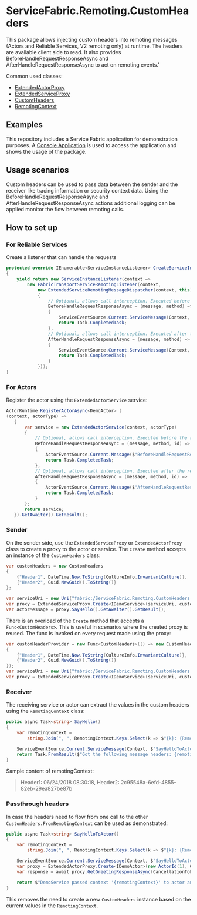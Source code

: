# ServiceFabric.Remoting.CustomHeaders

This package allows injecting custom headers into remoting messages (Actors and Reliable Services, V2 remoting only) at runtime. The headers are available client side to read. 
It also provides BeforeHandleRequestResponseAsync and AfterHandleRequestResponseAsync to act on remoting events.'

Common used classes:

- [ExtendedActorProxy](https://github.com/Expecho/ServiceFabric-Remoting-CustomHeaders/blob/master/src/ServiceFabric.Remoting.CustomHeaders/Actors/ExtendedActorProxy.cs)
- [ExtendedServiceProxy](https://github.com/Expecho/ServiceFabric-Remoting-CustomHeaders/blob/master/src/ServiceFabric.Remoting.CustomHeaders/ReliableServices/ExtendedServiceProxy.cs)
- [CustomHeaders](https://github.com/Expecho/ServiceFabric-Remoting-CustomHeaders/blob/master/src/ServiceFabric.Remoting.CustomHeaders/CustomHeaders.cs)
- [RemotingContext](https://github.com/Expecho/ServiceFabric-Remoting-CustomHeaders/blob/master/src/ServiceFabric.Remoting.CustomHeaders/RemotingContext.cs)

## Examples

This repository includes a Service Fabric application for demonstration purposes. A [Console Application](https://github.com/Expecho/ServiceFabric-Remoting-CustomHeaders/blob/master/src/Demo/Program.cs) is used to access the application and shows the usage of the package.

## Usage scenarios

Custom headers can be used to pass data between the sender and the receiver like tracing information or security context data. Using the BeforeHandleRequestResponseAsync and AfterHandleRequestResponseAsync actions additional logging can be applied monitor the flow between remoting calls.

## How to set up 

### For Reliable Services

Create a listener that can handle the requests

```csharp
protected override IEnumerable<ServiceInstanceListener> CreateServiceInstanceListeners()
{
    yield return new ServiceInstanceListener(context =>
        new FabricTransportServiceRemotingListener(context,
            new ExtendedServiceRemotingMessageDispatcher(context, this)
            {
                // Optional, allows call interception. Executed before the response is handled
                BeforeHandleRequestResponseAsync = (message, method) =>
                {
                    ServiceEventSource.Current.ServiceMessage(Context, $"BeforeHandleRequestResponseAsync {method}");
                    return Task.CompletedTask;
                },
                // Optional, allows call interception. Executed after the response is handled
                AfterHandleRequestResponseAsync = (message, method) =>
                {
                    ServiceEventSource.Current.ServiceMessage(Context, $"AfterHandleRequestResponseAsync {method}");
                    return Task.CompletedTask;
                }
            }));
}
```        
### For Actors

Register the actor using the `ExtendedActorService` service:

```csharp
ActorRuntime.RegisterActorAsync<DemoActor> (
(context, actorType) =>
   {
	   var service = new ExtendedActorService(context, actorType)
	   {
		   // Optional, allows call interception. Executed before the response is handled
		   BeforeHandleRequestResponseAsync = (message, method, id) =>
		   {
			   ActorEventSource.Current.Message($"BeforeHandleRequestResponseAsync {method} for actor {id.ToString()}");
			   return Task.CompletedTask;
		   },
		   // Optional, allows call interception. Executed after the response is handled
		   AfterHandleRequestResponseAsync = (message, method, id) =>
		   {
			   ActorEventSource.Current.Message($"AfterHandleRequestResponseAsync {method} for actor {id.ToString()}");
			   return Task.CompletedTask;
		   }
	   };
	   return service;
   }).GetAwaiter().GetResult();
```
### Sender

On the sender side, use the `ExtendedServiceProxy` or `ExtendedActorProxy` class to create a proxy to the actor or service. The `Create` method accepts an instance of the `CustomHeaders` class:

```csharp
var customHeaders = new CustomHeaders
{
	{"Header1", DateTime.Now.ToString(CultureInfo.InvariantCulture)},
	{"Header2", Guid.NewGuid().ToString()}
};

var serviceUri = new Uri("fabric:/ServiceFabric.Remoting.CustomHeaders.DemoApplication/DemoService");
var proxy = ExtendedServiceProxy.Create<IDemoService>(serviceUri, customHeaders);
var actorMessage = proxy.SayHello().GetAwaiter().GetResult();
```       

There is an overload of the `Create` method that accepts a `Func<CustomHeaders>`. This is useful in scenarios where the created proxy is reused. The func is invoked on every request made using the proxy:

```csharp
var customHeaderProvider = new Func<CustomHeaders>(() => new CustomHeaders
{
	{"Header1", DateTime.Now.ToString(CultureInfo.InvariantCulture)},
	{"Header2", Guid.NewGuid().ToString()}
});
var serviceUri = new Uri("fabric:/ServiceFabric.Remoting.CustomHeaders.DemoApplication/DemoService");
var proxy = ExtendedServiceProxy.Create<IDemoService>(serviceUri, customHeaderProvider);
```
### Receiver

The receiving service or actor can extract the values in the custom headers using the `RemotingContext` class:

```csharp
public async Task<string> SayHello()
{
	var remotingContext =
		string.Join(", ", RemotingContext.Keys.Select(k => $"{k}: {RemotingContext.GetData(k)}"));

	ServiceEventSource.Current.ServiceMessage(Context, $"SayHelloToActor got context: {remotingContext}");
	return Task.FromResult($"Got the following message headers: {remotingContext}")
}
```

Sample content of remotingContext: 

> Header1: 06/24/2018 08:30:18, Header2: 2c95548a-6efd-4855-82eb-29ea827be87b

### Passthrough headers

In case the headers need to flow from one call to the other `CustomHeaders.FromRemotingContext` can be used as demonstrated:

```csharp
public async Task<string> SayHelloToActor()
{
	var remotingContext =
		string.Join(", ", RemotingContext.Keys.Select(k => $"{k}: {RemotingContext.GetData(k)}"));

	ServiceEventSource.Current.ServiceMessage(Context, $"SayHelloToActor got context: {remotingContext}");
	var proxy = ExtendedActorProxy.Create<IDemoActor>(new ActorId(1), CustomHeaders.FromRemotingContext);
	var response = await proxy.GetGreetingResponseAsync(CancellationToken.None);

	return $"DemoService passed context '{remotingContext}' to actor and got as response: {response}";
}
```

This removes the need to create a new `CustomHeaders` instance based on the current values in the `RemotingContext`.
